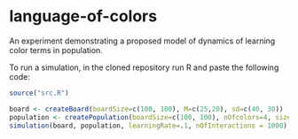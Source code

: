 # language-of-colors

An experiment demonstrating a proposed model of dynamics of learning color terms in population.

To run a simulation, in the cloned repository run R and paste the following code:

```R
source("src.R")

board <- createBoard(boardSize=c(100, 100), M=c(25,20), sd=c(40, 30))
population <- createPopulation(boardSize=c(100, 100), nOfcolors=4, sizeOfPopulation=6)
simulation(board, population, learningRate=.1, nOfInteractions = 1000)
```
